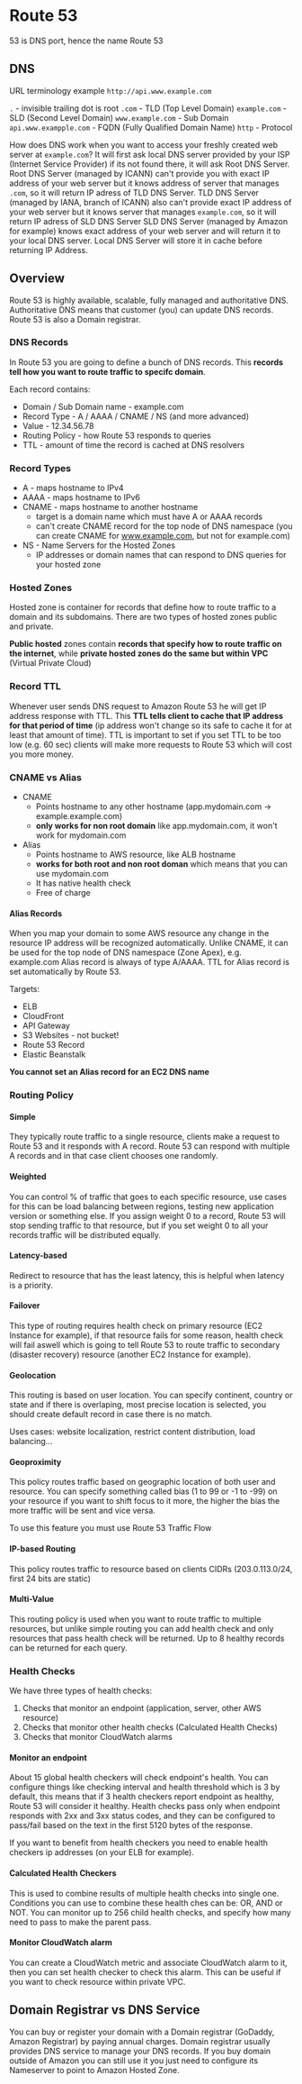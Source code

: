 # Route 53

53 is DNS port, hence the name Route 53

## DNS

URL terminology example `http://api.www.example.com`

`.` - invisible trailing dot is root
`.com` - TLD (Top Level Domain)
`example.com` - SLD (Second Level Domain)
`www.example.com` - Sub Domain
`api.www.exampple.com` - FQDN (Fully Qualified Domain Name)
`http` - Protocol

How does DNS work when you want to access your freshly created web server at `example.com`?
It will first ask local DNS server provided by your ISP (Internet Service Provider) if its not found there, it will ask Root DNS Server.
Root DNS Server (managed by ICANN) can't provide you with exact IP address of your web server but it knows address of server that manages `.com`, so it will return IP adress of TLD DNS Server.
TLD DNS Server (managed by IANA, branch of ICANN) also can't provide exact IP address of your web server but it knows server that manages `example.com`, so it will return IP adress of SLD DNS Server
SLD DNS Server (managed by Amazon for example) knows exact address of your web server and will return it to your local DNS server.
Local DNS Server will store it in cache before returning IP Address.

## Overview

Route 53 is highly available, scalable, fully managed and authoritative DNS. Authoritative DNS means that customer (you) can update DNS records.
Route 53 is also a Domain registrar.

### DNS Records

In Route 53 you are going to define a bunch of DNS records. This **records tell how you want to route traffic to specifc domain**.

Each record contains:

- Domain / Sub Domain name - example.com
- Record Type - A / AAAA / CNAME / NS (and more advanced)
- Value - 12.34.56.78
- Routing Policy - how Route 53 responds to queries
- TTL - amount of time the record is cached at DNS resolvers

### Record Types

- A - maps hostname to IPv4
- AAAA - maps hostname to IPv6
- CNAME - maps hostname to another hostname
  - target is a domain name which must have A or AAAA records
  - can't create CNAME record for the top node of DNS namespace (you can create CNAME for www.example.com, but not for example.com)
- NS - Name Servers for the Hosted Zones
  - IP addresses or domain names that can respond to DNS queries for your hosted zone

### Hosted Zones

Hosted zone is container for records that define how to route traffic to a domain and its subdomains. There are two types of hosted zones public and private.

**Public hosted** zones contain **records that specify how to route traffic on the internet**, while **private hosted zones do the same but within VPC** (Virtual Private Cloud)

### Record TTL

Whenever user sends DNS request to Amazon Route 53 he will get IP address response with TTL. This **TTL tells client to cache that IP address for that period of time** (ip address won't change so its safe to cache it for at least that amount of time).
TTL is important to set if you set TTL to be too low (e.g. 60 sec) clients will make more requests to Route 53 which will cost you more money.

### CNAME vs Alias

- CNAME
  - Points hostname to any other hostname (app.mydomain.com -> example.example.com)
  - **only works for non root domain** like app.mydomain.com, it won't work for mydomain.com
- Alias
  - Points hostname to AWS resource, like ALB hostname
  - **works for both root and non root doman** which means that you can use mydomain.com
  - It has native health check
  - Free of charge

#### Alias Records

When you map your domain to some AWS resource any change in the resource IP address will be recognized automatically. Unlike CNAME, it can be used for the top node of DNS namespace (Zone Apex), e.g. example.com
Alias record is always of type A/AAAA. TTL for Alias record is set automatically by Route 53.

Targets:

- ELB
- CloudFront
- API Gateway
- S3 Websites - not bucket!
- Route 53 Record
- Elastic Beanstalk

**You cannot set an Alias record for an EC2 DNS name**

### Routing Policy

#### Simple

They typically route traffic to a single resource, clients make a request to Route 53 and it responds with A record. Route 53 can respond with multiple A records and in that case client chooses one randomly.

#### Weighted

You can control % of traffic that goes to each specific resource, use cases for this can be load balancing between regions, testing new application version or something else.
If you assign weight 0 to a record, Route 53 will stop sending traffic to that resource, but if you set weight 0 to all your records traffic will be distributed equally.

#### Latency-based

Redirect to resource that has the least latency, this is helpful when latency is a priority.

#### Failover

This type of routing requires health check on primary resource (EC2 Instance for example), if that resource fails for some reason, health check will fail aswell which is going to tell Route 53 to route traffic to secondary (disaster recovery) resource (another EC2 Instance for example).

#### Geolocation

This routing is based on user location. You can specify continent, country or state and if there is overlaping, most precise location is selected, you should create default record in case there is no match.

Uses cases: website localization, restrict content distribution, load balancing...

#### Geoproximity

This policy routes traffic based on geographic location of both user and resource. You can specify something called bias (1 to 99 or -1 to -99) on your resource if you want to shift focus to it more, the higher the bias the more traffic will be sent and vice versa.

To use this feature you must use Route 53 Traffic Flow

#### IP-based Routing

This policy routes traffic to resource based on clients CIDRs (203.0.113.0/24, first 24 bits are static)

#### Multi-Value

This routing policy is used when you want to route traffic to multiple resources, but unlike simple routing you can add health check and only resources that pass health check will be returned.
Up to 8 healthy records can be returned for each query.

### Health Checks

We have three types of health checks:

1. Checks that monitor an endpoint (application, server, other AWS resource)
2. Checks that monitor other health checks (Calculated Health Checks)
3. Checks that monitor CloudWatch alarms

#### Monitor an endpoint

About 15 global health checkers will check endpoint's health. You can configure things like checking interval and health threshold which is 3 by default, this means that if 3 health checkers report endpoint as healthy, Route 53 will consider it healthy.
Health checks pass only when endpoint responds with 2xx and 3xx status codes, and they can be configured to pass/fail based on the text in the first 5120 bytes of the response.

If you want to benefit from health checkers you need to enable health checkers ip addresses (on your ELB for example).

#### Calculated Health Checkers

This is used to combine results of multiple health checks into single one. Conditions you can use to combine these health ches can be: OR, AND or NOT.
You can monitor up to 256 child health checks, and specify how many need to pass to make the parent pass.

#### Monitor CloudWatch alarm

You can create a CloudWatch metric and associate CloudWatch alarm to it, then you can set health checker to check this alarm. This can be useful if you want to check resource within private VPC.

## Domain Registrar vs DNS Service

You can buy or register your domain with a Domain registrar (GoDaddy, Amazon Registrar) by paying annual charges. Domain registrar usually provides DNS service to manage your DNS records. If you buy domain outside of Amazon you can still use it you just need to configure its Nameserver to point to Amazon Hosted Zone.
